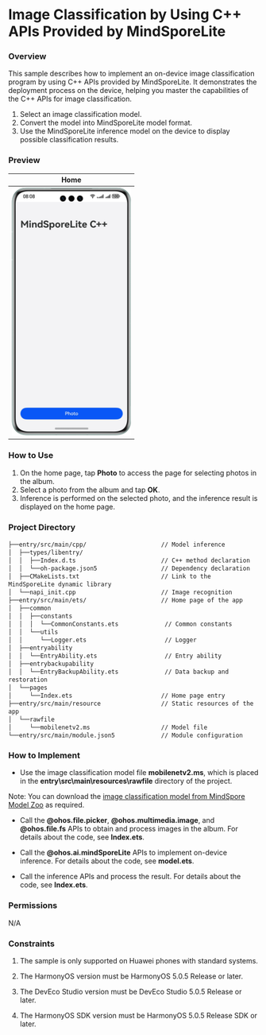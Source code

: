 # Image Classification by Using C++ APIs Provided by MindSporeLite

### Overview

This sample describes how to implement an on-device image classification program by using C++ APIs provided by MindSporeLite. It demonstrates the deployment process on the device, helping you master the capabilities of the C++ APIs for image classification.

1. Select an image classification model.
2. Convert the model into MindSporeLite model format.
3. Use the MindSporeLite inference model on the device to display possible classification results.

### Preview

| Home                                                         |
| ------------------------------------------------------------ |
| <img src="screenshots/MindSporeLiteArkTSDemo.png"  width="240px"> |

### How to Use

1. On the home page, tap **Photo** to access the page for selecting photos in the album.
2. Select a photo from the album and tap **OK**.
3. Inference is performed on the selected photo, and the inference result is displayed on the home page.

### Project Directory

```
├──entry/src/main/cpp/                     // Model inference
│  ├──types/libentry/
│  │  ├──Index.d.ts                        // C++ method declaration
│  │  └──oh-package.json5                  // Dependency declaration
│  ├──CMakeLists.txt                       // Link to the MindSporeLite dynamic library
│  └──napi_init.cpp                        // Image recognition
├──entry/src/main/ets/                     // Home page of the app
│  ├──common
│  │  ├──constants
│  │  │  └──CommonConstants.ets             // Common constants
│  │  └──utils
│  │     └──Logger.ets                      // Logger
│  ├──entryability
│  │  └──EntryAbility.ets                   // Entry ability
│  ├──entrybackupability
│  │  └──EntryBackupAbility.ets             // Data backup and restoration
│  └──pages
│     └──Index.ets                         // Home page entry
├──entry/src/main/resource                 // Static resources of the app
│  └──rawfile
│     └──mobilenetv2.ms                    // Model file
└──entry/src/main/module.json5             // Module configuration

```

### How to Implement

* Use the image classification model file **mobilenetv2.ms**, which is placed in the **entry\src\main\resources\rawfile** directory of the project.

Note: You can download the [image classification model from MindSpore Model Zoo](https://download.mindspore.en/model_zoo/official/lite/mobilenetv2_openimage_lite/1.5/mobilenetv2.ms) as required.

* Call the **@ohos.file.picker**, **@ohos.multimedia.image**, and **@ohos.file.fs** APIs to obtain and process images in the album. For details about the code, see **Index.ets**.

* Call the **@ohos.ai.mindSporeLite** APIs to implement on-device inference. For details about the code, see **model.ets**.

* Call the inference APIs and process the result. For details about the code, see **Index.ets**.

### Permissions

N/A

### Constraints

1. The sample is only supported on Huawei phones with standard systems.

2. The HarmonyOS version must be HarmonyOS 5.0.5 Release or later.

3. The DevEco Studio version must be DevEco Studio 5.0.5 Release or later.

4. The HarmonyOS SDK version must be HarmonyOS 5.0.5 Release SDK or later.